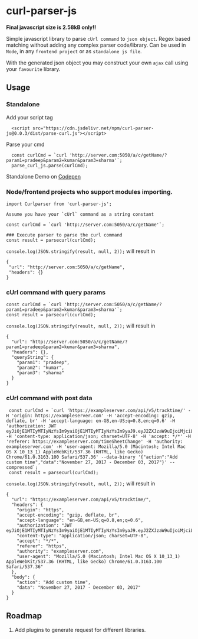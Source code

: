 # curl-parser-js
  **Final javascript size is 2.58kB only!!**

  Simple javascript library to parse `cUrl command` to `json object`. Regex based matching without adding any complex parser code/library. Can be used in `Node`, in any `frontend project` or as `standalone js file`.

  With the generated json object you may construct your own `ajax` call using your `favourite` library.

  ## Usage

  ### Standalone

  Add your script tag

      <script src="https://cdn.jsdelivr.net/npm/curl-parser-js@0.0.3/dist/parse-curl.js"></script>

  Parse your cmd

      const curlCmd = `curl 'http://server.com:5050/a/c/getName/?param1=pradeep&param2=kumar&param3=sharma'`;
      parse_curl_js.parse(curlCmd);

  Standalone Demo on [Codepen](https://codepen.io/marudhupandiyang/pen/jaXRYp?editors=0010)

  ### Node/frontend projects who support modules importing.

    import Curlparser from 'curl-parser-js';

    Assume you have your `cUrl` command as a string constant

    const curlCmd = `curl 'http://server.com:5050/a/c/getName'`;

    ### Execute parser to parse the curl command
    const result = parsecurl(curlCmd);

   `console.log(JSON.stringify(result, null, 2));` will result in

    {
     "url": "http://server.com:5050/a/c/getName",
     "headers": {}
    }


   ### cUrl command with query params

    const curlCmd = `curl 'http://server.com:5050/a/c/getName/?param1=pradeep&param2=kumar&param3=sharma'`;
    const result = parsecurl(curlCmd);


   `console.log(JSON.stringify(result, null, 2));` will result in

    {
      "url": "http://server.com:5050/a/c/getName/?param1=pradeep&param2=kumar&param3=sharma",
      "headers": {},
      "queryString": {
        "param1": "pradeep",
        "param2": "kumar",
        "param3": "sharma"
      }
    }

   ### cUrl command with post data

     const curlCmd = `curl 'https://exampleserver.com/api/v5/tracktime/' -H 'origin: https://exampleserver.com' -H 'accept-encoding: gzip, deflate, br' -H 'accept-language: en-GB,en-US;q=0.8,en;q=0.6' -H 'authorization: JWT eyJiOjE1MTIyMTIyNzYsIm9yaiOjE1MTIyMTIyNzYsIm9yaJ9.eyJ2ZXJzaW9uIjoiMjciLCJleHAiOjE1MTIyMTIyNzYsIm9yaiOjE1MTIyMTIyNzYsIm9yaLCJ1c2VyX2lkIjo1MTAsImVtYWlsIjoibWFydWRodS5ndW5iOjE1MTIyMTIyNzYsIm9yam5hbWUiOiJtYXJ1ZGh1Lmd1iOjE1MTIyMTIyNzYiOjE1MTIyMTIyNzYsIm9yafQ._BuiOjE1MTIyMTIyNzYsIm9yadJ__2iOjE1MTIyMTIyNzYsIm9yaRTmNcW0' -H 'content-type: application/json; charset=UTF-8' -H 'accept: */*' -H 'referer: https://exampleserver.com/timeSheetChange' -H 'authority: exampleserver.com' -H 'user-agent: Mozilla/5.0 (Macintosh; Intel Mac OS X 10_13_1) AppleWebKit/537.36 (KHTML, like Gecko) Chrome/61.0.3163.100 Safari/537.36' --data-binary '{"action":"Add custom time","data":"November 27, 2017 - December 03, 2017"}' --compressed`;
     const result = parsecurl(curlCmd);

   `console.log(JSON.stringify(result, null, 2));` will result in

    {
      "url": "https://exampleserver.com/api/v5/tracktime/",
      "headers": {
        "origin": "https",
        "accept-encoding": "gzip, deflate, br",
        "accept-language": "en-GB,en-US;q=0.8,en;q=0.6",
        "authorization": "JWT eyJiOjE1MTIyMTIyNzYsIm9yaiOjE1MTIyMTIyNzYsIm9yaJ9.eyJ2ZXJzaW9uIjoiMjciLCJleHAiOjE1MTIyMTIyNzYsIm9yaiOjE1MTIyMTIyNzYsIm9yaLCJ1c2VyX2lkIjo1MTAsImVtYWlsIjoibWFydWRodS5ndW5iOjE1MTIyMTIyNzYsIm9yam5hbWUiOiJtYXJ1ZGh1Lmd1iOjE1MTIyMTIyNzYiOjE1MTIyMTIyNzYsIm9yafQ._BuiOjE1MTIyMTIyNzYsIm9yadJ__2iOjE1MTIyMTIyNzYsIm9yaRTmNcW0",
        "content-type": "application/json; charset=UTF-8",
        "accept": "*/*",
        "referer": "https",
        "authority": "exampleserver.com",
        "user-agent": "Mozilla/5.0 (Macintosh; Intel Mac OS X 10_13_1) AppleWebKit/537.36 (KHTML, like Gecko) Chrome/61.0.3163.100 Safari/537.36"
      },
      "body": {
        "action": "Add custom time",
        "data": "November 27, 2017 - December 03, 2017"
      }
    }

   ## Roadmap

   1. Add plugins to generate request for different libraries.


